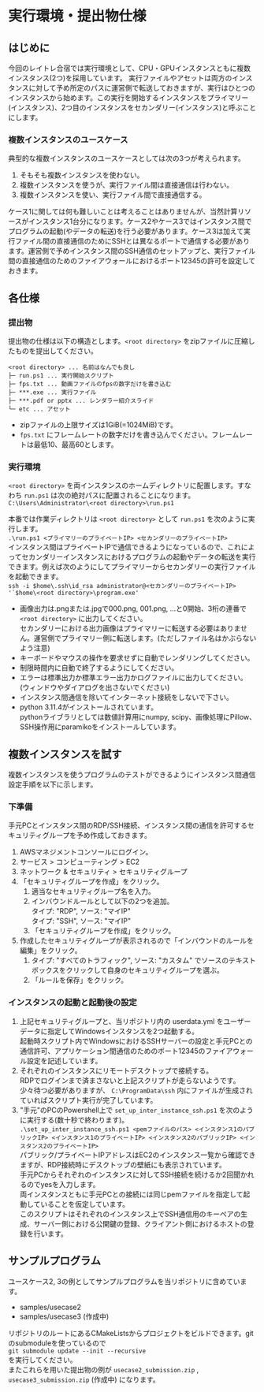 # 実行環境・提出物仕様

## はじめに

今回のレイトレ合宿では実行環境として、CPU・GPUインスタンスともに複数インスタンス(2つ)を採用しています。
実行ファイルやアセットは両方のインスタンスに対して予め所定のパスに運営側で転送しておきますが、実行はひとつのインスタンスから始めます。この実行を開始するインスタンスをプライマリー(インスタンス)、2つ目のインスタンスをセカンダリー(インスタンス)と呼ぶことにします。

### 複数インスタンスのユースケース

典型的な複数インスタンスのユースケースとしては次の3つが考えられます。

1. そもそも複数インスタンスを使わない。
1. 複数インスタンスを使うが、実行ファイル間は直接通信は行わない。
1. 複数インスタンスを使い、実行ファイル間で直接通信する。

ケース1に関しては何も難しいことは考えることはありませんが、当然計算リソースがインスタンス1台分になります。ケース2やケース3ではインスタンス間でプログラムの起動(やデータの転送)を行う必要があります。ケース3は加えて実行ファイル間の直接通信のためにSSHとは異なるポートで通信する必要があります。運営側で予めインスタンス間のSSH通信のセットアップと、実行ファイル間の直接通信のためのファイアウォールにおけるポート12345の許可を設定しておきます。



## 各仕様

### 提出物
提出物の仕様は以下の構造とします。`<root directory>` をzipファイルに圧縮したものを提出してください。

```
<root directory> ... 名前はなんでも良し
├─ run.ps1 ... 実行開始スクリプト
├─ fps.txt ... 動画ファイルのfpsの数字だけを書き込む
├─ ***.exe ... 実行ファイル
├─ ***.pdf or pptx ... レンダラー紹介スライド
└─ etc ... アセット
```

- zipファイルの上限サイズは1GiB(=1024MiB)です。
- `fps.txt` にフレームレートの数字だけを書き込んでください。フレームレートは最低10、最高60とします。

### 実行環境

`<root directory>` を両インスタンスのホームディレクトリに配置します。すなわち `run.ps1` は次の絶対パスに配置されることになります。\
`C:\Users\Administrator\<root directory>\run.ps1`

本番では作業ディレクトリは `<root directory>` として `run.ps1` を次のように実行します。\
`.\run.ps1 <プライマリーのプライベートIP> <セカンダリーのプライベートIP>`\
インスタンス間はプライベートIPで通信できるようになっているので、これによってセカンダリーインスタンスにおけるプログラムの起動やデータの転送を実行できます。例えば次のようにしてプライマリーからセカンダリーの実行ファイルを起動できます。\
``ssh -i $home\.ssh\id_rsa administrator@<セカンダリーのプライベートIP> '`$home\<root directory>\program.exe'``

- 画像出力は.pngまたは.jpgで000.png, 001.png, ...と0開始、3桁の連番で `<root directory>` に出力してください。\
  セカンダリーにおける出力画像はプライマリーに転送する必要はありません。運営側でプライマリー側に転送します。(ただしファイル名はかぶらないよう注意)
- キーボードやマウスの操作を要求せずに自動でレンダリングしてください。
- 制限時間内に自動で終了するようにしてください。
- エラーは標準出力か標準エラー出力かログファイルに出力してください。(ウィンドウやダイアログを出さないでください)
- インスタンス間通信を除いてインターネット接続をしないで下さい。
- python 3.11.4がインストールされています。\
  pythonライブラリとしては数値計算用にnumpy, scipy、画像処理にPillow、SSH操作用にparamikoをインストールしています。

## 複数インスタンスを試す

複数インスタンスを使うプログラムのテストができるようにインスタンス間通信設定手順を以下に示します。

### 下準備
手元PCとインスタンス間のRDP/SSH接続、インスタンス間の通信を許可するセキュリティグループを予め作成しておきます。

1. AWSマネジメントコンソールにログイン。
1. サービス > コンピューティング > EC2
1. ネットワーク & セキュリティ > セキュリティグループ
1. 「セキュリティグループを作成」をクリック。
   1. 適当なセキュリティグループ名を入力。
   1. インバウンドルールとして以下の2つを追加。\
      タイプ: "RDP", ソース: "マイIP"\
      タイプ: "SSH", ソース: "マイIP"
   1. 「セキュリティグループを作成」をクリック。
1. 作成したセキュリティグループが表示されるので「インバウンドのルールを編集」をクリック。
   1. タイプ: "すべてのトラフィック", ソース: "カスタム" でソースのテキストボックスをクリックして自身のセキュリティグループを選ぶ。
   1. 「ルールを保存」をクリック。

### インスタンスの起動と起動後の設定

1. 上記セキュリティグループと、当リポジトリ内の userdata.yml をユーザーデータに指定してWindowsインスタンスを2つ起動する。\
   起動時スクリプト内でWindowsにおけるSSHサーバーの設定と手元PCとの通信許可、アプリケーション間通信のためのポート12345のファイアウォール設定を記述しています。
1. それぞれのインスタンスにリモートデスクトップで接続する。\
   RDPでログインまで済まさないと上記スクリプトが走らないようです。\
   少々待つ必要がありますが、 `C:\ProgramData\ssh` 内にファイルが生成されていればスクリプト実行が完了しています。
1. "手元"のPCのPowershell上で `set_up_inter_instance_ssh.ps1` を次のように実行する(数十秒で終わります)。\
   `.\set_up_inter_instance_ssh.ps1 <pemファイルのパス> <インスタンス1のパブリックIP> <インスタンス1のプライベートIP> <インスタンス2のパブリックIP> <インスタンス2のプライベートIP>`\
   パブリック/プライベートIPアドレスはEC2のインスタンス一覧から確認できますが、RDP接続時にデスクトップの壁紙にも表示されています。\
   手元PCからそれぞれのインスタンスに対してSSH接続を続けるか2回聞かれるのでyesを入力します。\
   両インスタンスともに手元PCとの接続には同じpemファイルを指定して起動していることを仮定しています。\
   このスクリプトはそれぞれのインスタンス上でSSH通信用のキーペアの生成、サーバー側における公開鍵の登録、クライアント側におけるホストの登録を行います。



## サンプルプログラム

ユースケース2, 3の例としてサンプルプログラムを当リポジトリに含めています。

- samples/usecase2
- samples/usecase3 (作成中)

リポジトリのルートにあるCMakeListsからプロジェクトをビルドできます。gitのsubmoduleを使っているので\
`git submodule update --init --recursive`\
を実行してください。\
またこれらを用いた提出物の例が `usecase2_submission.zip` , `usecase3_submission.zip` (作成中) になります。
